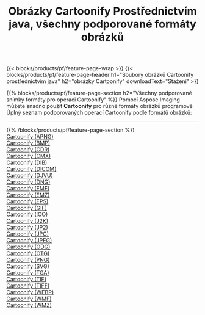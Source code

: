 ﻿---
title: Obrázky Cartoonify Prostřednictvím java, všechny podporované formáty obrázků 
weight: 3920
url: /cs/java/cartoonify 
lang: cs
langdirlevel: 2
locales: zh-hans,ja,it,ru,de,es,fr,nl,id,lt,pl,pt,vi,tr,ko,zh-hant,ar,hi,th,sv,cs,uk,he
description: Pomocí Aspose.Imaging můžete snadno Cartoonify obrázky přes java
---

{{< blocks/products/pf/feature-page-wrap >}}
{{< blocks/products/pf/feature-page-header h1="Soubory obrázků Cartoonify prostřednictvím java" h2="obrázky Cartoonify" downloadText="Stažení" >}}


{{% blocks/products/pf/feature-page-section  h2="Všechny podporované snímky formáty pro operaci Cartoonify" %}}
Pomocí Aspose.Imaging můžete snadno použít **Cartoonify** pro různé formáty obrázků programově
<br/>
Úplný seznam podporovaných operací Cartoonify podle formátů obrázků:
<hr/>
{{% /blocks/products/pf/feature-page-section %}}
<div class="container-fluid productfamilypage bg-gray">
    <div class="convertypes bg-gray agp-content section">
        <div class="container">
		<div class="row other-converters">
		    <div class='col-md-2 other-converter remove-lp remove-rp'><a href="/imaging/cs/java/cartoonify/apng" >Cartoonify (APNG)</a></div><div class='col-md-2 other-converter remove-lp remove-rp'><a href="/imaging/cs/java/cartoonify/bmp" >Cartoonify (BMP)</a></div><div class='col-md-2 other-converter remove-lp remove-rp'><a href="/imaging/cs/java/cartoonify/cdr" >Cartoonify (CDR)</a></div><div class='col-md-2 other-converter remove-lp remove-rp'><a href="/imaging/cs/java/cartoonify/cmx" >Cartoonify (CMX)</a></div><div class='col-md-2 other-converter remove-lp remove-rp'><a href="/imaging/cs/java/cartoonify/dib" >Cartoonify (DIB)</a></div><div class='col-md-2 other-converter remove-lp remove-rp'><a href="/imaging/cs/java/cartoonify/dicom" >Cartoonify (DICOM)</a></div><div class='col-md-2 other-converter remove-lp remove-rp'><a href="/imaging/cs/java/cartoonify/djvu" >Cartoonify (DJVU)</a></div><div class='col-md-2 other-converter remove-lp remove-rp'><a href="/imaging/cs/java/cartoonify/dng" >Cartoonify (DNG)</a></div><div class='col-md-2 other-converter remove-lp remove-rp'><a href="/imaging/cs/java/cartoonify/emf" >Cartoonify (EMF)</a></div><div class='col-md-2 other-converter remove-lp remove-rp'><a href="/imaging/cs/java/cartoonify/emz" >Cartoonify (EMZ)</a></div><div class='col-md-2 other-converter remove-lp remove-rp'><a href="/imaging/cs/java/cartoonify/eps" >Cartoonify (EPS)</a></div><div class='col-md-2 other-converter remove-lp remove-rp'><a href="/imaging/cs/java/cartoonify/gif" >Cartoonify (GIF)</a></div><div class='col-md-2 other-converter remove-lp remove-rp'><a href="/imaging/cs/java/cartoonify/ico" >Cartoonify (ICO)</a></div><div class='col-md-2 other-converter remove-lp remove-rp'><a href="/imaging/cs/java/cartoonify/j2k" >Cartoonify (J2K)</a></div><div class='col-md-2 other-converter remove-lp remove-rp'><a href="/imaging/cs/java/cartoonify/jp2" >Cartoonify (JP2)</a></div><div class='col-md-2 other-converter remove-lp remove-rp'><a href="/imaging/cs/java/cartoonify/jpg" >Cartoonify (JPG)</a></div><div class='col-md-2 other-converter remove-lp remove-rp'><a href="/imaging/cs/java/cartoonify/jpeg" >Cartoonify (JPEG)</a></div><div class='col-md-2 other-converter remove-lp remove-rp'><a href="/imaging/cs/java/cartoonify/odg" >Cartoonify (ODG)</a></div><div class='col-md-2 other-converter remove-lp remove-rp'><a href="/imaging/cs/java/cartoonify/otg" >Cartoonify (OTG)</a></div><div class='col-md-2 other-converter remove-lp remove-rp'><a href="/imaging/cs/java/cartoonify/png" >Cartoonify (PNG)</a></div><div class='col-md-2 other-converter remove-lp remove-rp'><a href="/imaging/cs/java/cartoonify/svg" >Cartoonify (SVG)</a></div><div class='col-md-2 other-converter remove-lp remove-rp'><a href="/imaging/cs/java/cartoonify/tga" >Cartoonify (TGA)</a></div><div class='col-md-2 other-converter remove-lp remove-rp'><a href="/imaging/cs/java/cartoonify/tif" >Cartoonify (TIF)</a></div><div class='col-md-2 other-converter remove-lp remove-rp'><a href="/imaging/cs/java/cartoonify/tiff" >Cartoonify (TIFF)</a></div><div class='col-md-2 other-converter remove-lp remove-rp'><a href="/imaging/cs/java/cartoonify/webp" >Cartoonify (WEBP)</a></div><div class='col-md-2 other-converter remove-lp remove-rp'><a href="/imaging/cs/java/cartoonify/wmf" >Cartoonify (WMF)</a></div><div class='col-md-2 other-converter remove-lp remove-rp'><a href="/imaging/cs/java/cartoonify/wmz" >Cartoonify (WMZ)</a></div>
                </div>
        </div>
    </div>
</div>
<br/>
